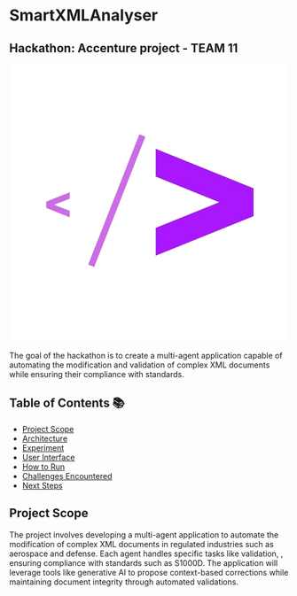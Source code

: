 # SmartXMLAnalyser
## Hackathon: Accenture project - TEAM 11


<p align="center">
   <img src="https://github.com/Biline-dev/SmartXMLAnalyser/raw/main/logo.png" alt="Logo" />
   
</p>The goal of the hackathon is to create a multi-agent application capable of automating the modification and validation of complex XML documents while ensuring their compliance with standards.


## Table of Contents 📚
- [Project Scope](#project-scope)
- [Architecture](#architecture)
- [Experiment](#experiment)
- [User Interface](#user-interface)
- [How to Run](#how-to-run)
- [Challenges Encountered](#challenges-encountered)
- [Next Steps](#next-steps)

## **Project Scope**
The project involves developing a multi-agent application to automate the modification of complex XML documents in regulated industries such as aerospace and defense. Each agent handles specific tasks like validation, , ensuring compliance with standards such as S1000D. The application will leverage tools like generative AI to propose context-based corrections while maintaining document integrity through automated validations.
